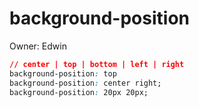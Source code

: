 # background-position

Owner: Edwin

```css
// center | top | bottom | left | right  
background-position: top  
background-position: center right;  
background-position: 20px 20px;
```